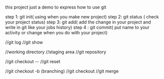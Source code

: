this project just a demo
to express how to use git

step 1: git init( using when you make new project)
step 2: git status ( check your project status)
step 3: git add( add the change in your project and write in git like your jobs history)
step 4 : git commit( put name to your activity or change when you do with your project)


//git log
//git show

//working directory
//staging area
//git repository

//git checkout --<file>
//git reset

//git checkout -b <branch> (branching)
//git checkout <branch>
//git merge
